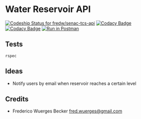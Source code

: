 Water Reservoir API
================================================================================
[![Codeship Status for fredw/senac-tcs-api](https://app.codeship.com/projects/21999170-f31e-0134-1a26-0a07c77144fa/status?branch=master)](https://app.codeship.com/projects/209878)
[![Codacy Badge](https://api.codacy.com/project/badge/Grade/34f4e5be07944695b8319d09e481faf1)](https://www.codacy.com/app/fredw/senac-tcs-api)
[![Codacy Badge](https://api.codacy.com/project/badge/Coverage/34f4e5be07944695b8319d09e481faf1)](https://www.codacy.com/app/fredw/senac-tcs-api)
[![Run in Postman](https://img.shields.io/badge/postman-ok-orange.svg)](https://app.getpostman.com/run-collection/eb9c2fad329aaf3e792b)

Tests
------------------------------------------------------------
    rspec


Ideas
------------------------------------------------------------
- Notify users by email when reservoir reaches a certain level


Credits
------------------------------------------------------------

* Frederico Wuerges Becker <fred.wuerges@gmail.com>
